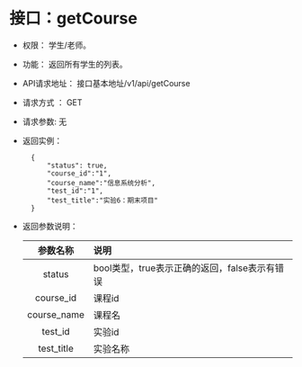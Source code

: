 ﻿<!-- markdownlint-disable MD033-->
<!-- 禁止MD033类型的警告 https://www.npmjs.com/package/markdownlint -->

# 接口：getCourse

- 权限：
    学生/老师。

- 功能：
    返回所有学生的列表。

- API请求地址：
   接口基本地址/v1/api/getCourse

- 请求方式 ：
    GET

- 请求参数:
    无

- 返回实例：

        {
            "status": true,
            "course_id":"1",
            "course_name":"信息系统分析", 
            "test_id":"1",
            "test_title":"实验6：期末项目"
        }

- 返回参数说明：

  |参数名称|说明|
  |:---------:|:--------------------------------------------------------|
  |status|bool类型，true表示正确的返回，false表示有错误|
  |course_id|课程id|
  |course_name|课程名|
  |test_id|实验id|
  |test_title|实验名称|

